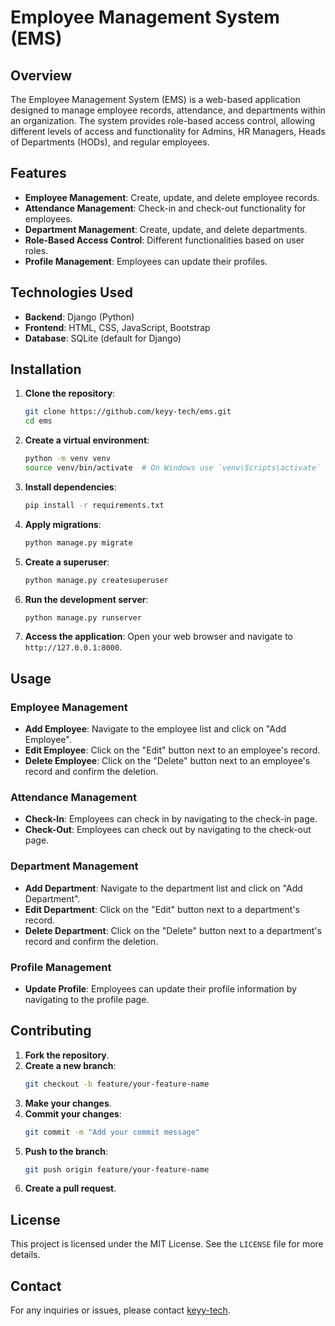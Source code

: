 # Employee Management System (EMS)

## Overview

The Employee Management System (EMS) is a web-based application designed to manage employee records, attendance, and departments within an organization. The system provides role-based access control, allowing different levels of access and functionality for Admins, HR Managers, Heads of Departments (HODs), and regular employees.

## Features

- **Employee Management**: Create, update, and delete employee records.
- **Attendance Management**: Check-in and check-out functionality for employees.
- **Department Management**: Create, update, and delete departments.
- **Role-Based Access Control**: Different functionalities based on user roles.
- **Profile Management**: Employees can update their profiles.

## Technologies Used

- **Backend**: Django (Python)
- **Frontend**: HTML, CSS, JavaScript, Bootstrap
- **Database**: SQLite (default for Django)

## Installation

1. **Clone the repository**:
    ```sh
    git clone https://github.com/keyy-tech/ems.git
    cd ems
    ```

2. **Create a virtual environment**:
    ```sh
    python -m venv venv
    source venv/bin/activate  # On Windows use `venv\Scripts\activate`
    ```

3. **Install dependencies**:
    ```sh
    pip install -r requirements.txt
    ```

4. **Apply migrations**:
    ```sh
    python manage.py migrate
    ```

5. **Create a superuser**:
    ```sh
    python manage.py createsuperuser
    ```

6. **Run the development server**:
    ```sh
    python manage.py runserver
    ```

7. **Access the application**:
   Open your web browser and navigate to `http://127.0.0.1:8000`.

## Usage

### Employee Management

- **Add Employee**: Navigate to the employee list and click on "Add Employee".
- **Edit Employee**: Click on the "Edit" button next to an employee's record.
- **Delete Employee**: Click on the "Delete" button next to an employee's record and confirm the deletion.

### Attendance Management

- **Check-In**: Employees can check in by navigating to the check-in page.
- **Check-Out**: Employees can check out by navigating to the check-out page.

### Department Management

- **Add Department**: Navigate to the department list and click on "Add Department".
- **Edit Department**: Click on the "Edit" button next to a department's record.
- **Delete Department**: Click on the "Delete" button next to a department's record and confirm the deletion.

### Profile Management

- **Update Profile**: Employees can update their profile information by navigating to the profile page.

## Contributing

1. **Fork the repository**.
2. **Create a new branch**:
    ```sh
    git checkout -b feature/your-feature-name
    ```
3. **Make your changes**.
4. **Commit your changes**:
    ```sh
    git commit -m "Add your commit message"
    ```
5. **Push to the branch**:
    ```sh
    git push origin feature/your-feature-name
    ```
6. **Create a pull request**.

## License

This project is licensed under the MIT License. See the `LICENSE` file for more details.

## Contact

For any inquiries or issues, please contact [keyy-tech](https://github.com/keyy-tech).
